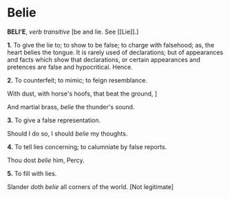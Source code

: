 # Belie

**BELI'E**, _verb transitive_ \[be and lie. See [[Lie]].\]

**1.** To give the lie to; to show to be false; to charge with falsehood; as, the heart belies the tongue. It is rarely used of declarations; but of appearances and facts which show that declarations, or certain appearances and pretences are false and hypocritical. Hence.

**2.** To counterfeit; to mimic; to feign resemblance.

With dust, with horse's hoofs, that beat the ground, \]

And martial brass, _belie_ the thunder's sound.

**3.** To give a false representation.

Should I do so, I should _belie_ my thoughts.

**4.** To tell lies concerning; to calumniate by false reports.

Thou dost _belie_ him, Percy.

**5.** To fill with lies.

Slander doth _belie_ all corners of the world. \[Not legitimate\]